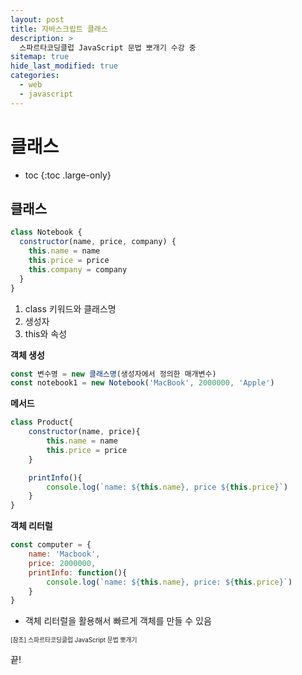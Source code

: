 ```yaml
---
layout: post
title: 자바스크립트 클래스
description: >
  스파르타코딩클럽 JavaScript 문법 뽀개기 수강 중
sitemap: true
hide_last_modified: true
categories:
  - web
  - javascript
---
```


# 클래스

* toc
{:toc .large-only}

## 클래스

```js
class Notebook {
  constructor(name, price, company) {
    this.name = name
    this.price = price
    this.company = company
  }
}
```

1. class 키워드와 클래스명
2. 생성자
3. this와 속성

__객체 생성__

```js
const 변수명 = new 클래스명(생성자에서 정의한 매개변수)
const notebook1 = new Notebook('MacBook', 2000000, 'Apple')
```

__메서드__

```js
class Product{
    constructor(name, price){
        this.name = name
        this.price = price
    }

    printInfo(){
        console.log(`name: ${this.name}, price ${this.price}`)
    }
}
```

__객체 리터럴__

```js
const computer = {
    name: 'Macbook',
    price: 2000000,
    printInfo: function(){
        console.log(`name: ${this.name}, price: ${this.price}`)
    }
}
```
- 객체 리터럴을 활용해서 빠르게 객체를 만들 수 있음

<span style="font-size:70%">[참조] 스파르타코딩클럽 JavaScript 문법 뽀개기

끝!